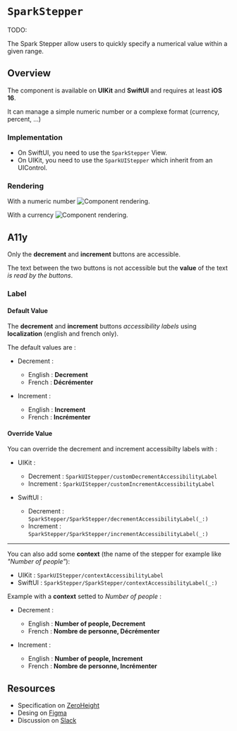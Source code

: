 # ``SparkStepper``

TODO: 

The Spark Stepper allow users to quickly specify a numerical value within a given range.

## Overview

The component is available on **UIKit** and **SwiftUI** and requires at least **iOS 16**.

It can manage a simple numeric number or a complexe format (currency, percent, ...)

### Implementation

- On SwiftUI, you need to use the ``SparkStepper`` View.
- On UIKit, you need to use the ``SparkUIStepper`` which inherit from an UIControl.

### Rendering

With a numeric number
![Component rendering.](component.png)

With a currency 
![Component rendering.](component_with_format.png)

## A11y

Only the **decrement** and **increment** buttons are accessible. 

The text between the two buttons is not accessible but the **value** of the text *is read by the buttons*.

### Label

#### Default Value

The **decrement** and **increment** buttons *accessibility labels* using **localization** (english and french only).

The default values are :

- Decrement : 
    - English : **Decrement**
    - French : **Décrémenter**

- Increment : 
    - English : **Increment**
    - French : **Incrémenter**

#### Override Value

You can override the decrement and increment accessibilty labels with : 
- UIKit :
    - Decrement : ``SparkUIStepper/customDecrementAccessibilityLabel``
    - Increment : ``SparkUIStepper/customIncrementAccessibilityLabel``

- SwiftUI :
    - Decrement : ``SparkStepper/SparkStepper/decrementAccessibilityLabel(_:)``
    - Increment : ``SparkStepper/SparkStepper/incrementAccessibilityLabel(_:)`` 

---

You can also add some **context** (the name of the stepper for example like *"Number of people"*):
- UIKit : ``SparkUIStepper/contextAccessibilityLabel``
- SwiftUI : ``SparkStepper/SparkStepper/contextAccessibilityLabel(_:)``

Example with a **context** setted to *Number of people* :
- Decrement : 
    - English : **Number of people, Decrement**
    - French : **Nombre de personne, Décrémenter**

- Increment : 
    - English : **Number of people, Increment**
    - French : **Nombre de personne, Incrémenter**

## Resources

- Specification on [ZeroHeight](https://zeroheight.com/1186e1705/p/95f37c-stepper)
- Desing on [Figma](https://www.figma.com/design/0QchRdipAVuvVoDfTjLrgQ/Spark-Component-Specs?node-id=51908-6090)
- Discussion on [Slack](https://adevinta.slack.com/archives/C07GGG6TUGP)
